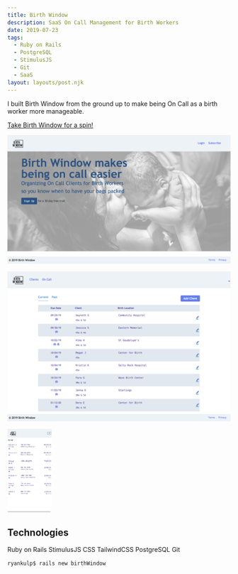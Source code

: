 ```yaml
---
title: Birth Window
description: SaaS On Call Management for Birth Workers
date: 2019-07-23
tags:
  - Ruby on Rails
  - PostgreSQL
  - StimulusJS
  - Git
  - SaaS
layout: layouts/post.njk
---
```

I built Birth Window from the ground up to make being On Call as a birth worker
more manageable.

[Take Birth Window for a spin!](http://birthwindow.herokuapp.com)

![Landing Page](/img/window.png)

![Client List](/img/window1.png)

<img src="/img/window2.png" alt="On Call Page" width="100"/>

## Technologies

Ruby on Rails StimulusJS CSS TailwindCSS PostgreSQL Git

``` text/2-3
ryankulp$ rails new birthWindow
```
